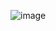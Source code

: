 ![image](https://github.com/SupattraTNI/Hangman/assets/153533936/df91de65-d63f-4a2a-ba7a-3474db7b87bc)


